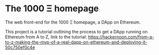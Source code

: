 # The 1000 Ξ homepage

The web front-end for the 1000 Ξ homepage, a DApp on Ethereum.

This project is a tutorial outlining the process to get a DApp running on Ethereum from A to Z, link to the tutorial: https://hackernoon.com/from-a-to-z-making-the-mvp-of-a-real-dapp-on-ethereum-and-deploying-it-50c750ef0c4e